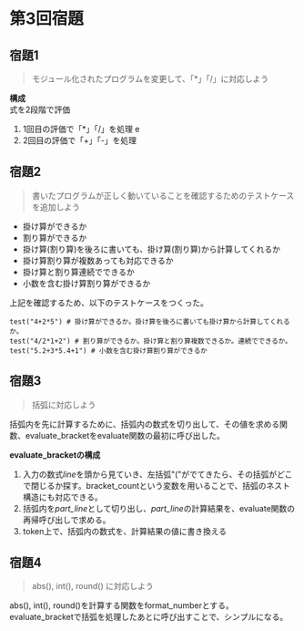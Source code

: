 # 第3回宿題
## 宿題1
>モジュール化されたプログラムを変更して、「*」「/」に対応しよう 

**構成**  
式を2段階で評価 
1. 1回目の評価で「*」「/」を処理 e
2. 2回目の評価で「+」「-」を処理
## 宿題2
>書いたプログラムが正しく動いていることを確認するためのテストケースを追加しよう
- 掛け算ができるか
- 割り算ができるか
- 掛け算(割り算)を後ろに書いても、掛け算(割り算)から計算してくれるか
- 掛け算割り算が複数あっても対応できるか
- 掛け算と割り算連続でできるか
- 小数を含む掛け算割り算ができるか

上記を確認するため、以下のテストケースをつくった。
```
test("4+2*5") # 掛け算ができるか。掛け算を後ろに書いても掛け算から計算してくれるか。
test("4/2*1+2") # 割り算ができるか。掛け算と割り算複数できるか。連続でできるか。
test("5.2+3*5.4+1") # 小数を含む掛け算割り算ができるか
```

## 宿題3
>括弧に対応しよう

括弧内を先に計算するために、括弧内の数式を切り出して、その値を求める関数、evaluate_bracketをevaluate関数の最初に呼び出した。

**evaluate_bracketの構成**
1. 入力の数式*line*を頭から見ていき、左括弧"("がでてきたら、その括弧がどこで閉じるか探す。bracket_countという変数を用いることで、括弧のネスト構造にも対応できる。
2. 括弧内を*part_line*として切り出し、*part_line*の計算結果を、evaluate関数の再帰呼び出しで求める。
3. token上で、括弧内の数式を、計算結果の値に書き換える

## 宿題4
>abs(), int(), round() に対応しよう

abs(), int(), round()を計算する関数をformat_numberとする。
evaluate_bracketで括弧を処理したあとに呼び出すことで、シンプルになる。